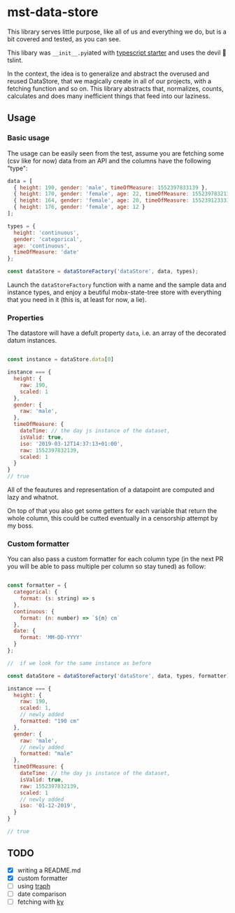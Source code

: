 # mst-data-store

This library serves little purpose, like all of us and everything we do, but is a bit covered and tested, as you can see.

This libary was `__init__.py`iated with [typescript starter](https://github.com/bitjson/typescript-starter) and uses the devil 👹 tslint.

In the context, the idea is to generalize and abstract the overused and reused DataStore, that we magically create in all of our projects, with a fetching function and so on.
This library abstracts that, normalizes, counts, calculates and does many inefficient things that feed into our laziness.

## Usage

### Basic usage

The usage can be easily seen from the test, assume you are fetching some (csv like for now) data from an API and the columns have the following "type":

```javascript
data = [
  { height: 190, gender: 'male', timeOfMeasure: 1552397833139 },
  { height: 170, gender: 'female', age: 22, timeOfMeasure: 1552397832139 },
  { height: 164, gender: 'female', age: 20, timeOfMeasure: 15523912333139 },
  { height: 176, gender: 'female', age: 12 }
];

types = {
  height: 'continuous',
  gender: 'categorical',
  age: 'continuous',
  timeOfMeasure: 'date'
};

const dataStore = dataStoreFactory('dataStore', data, types);
```

Launch the `dataStoreFactory` function with a name and the sample data and instance types, and enjoy a beutiful mobx-state-tree store with everything that you need in it (this is, at least for now, a lie).

### Properties

The datastore will have a defult property `data`, i.e. an array of the decorated datum instances.

```javascript

const instance = dataStore.data[0]

instance === {
  height: {
    raw: 190,
    scaled: 1
  },
  gender: {
    raw: 'male',
  },
  timeOfMeasure: {
    dateTime: // the day js instance of the dataset,
    isValid: true,
    iso: '2019-03-12T14:37:13+01:00',
    raw: 1552397832139,
    scaled: 1
  }
}
// true

```

All of the feautures and representation of a datapoint are computed and lazy and whatnot.

On top of that you also get some getters for each variable that return the whole column, this could be cutted eventually in a censorship attempt by my boss.

### Custom formatter

You can also pass a custom formatter for each column type (in the next PR you will be able to pass multiple per column so stay tuned) as follow:

```javascript

const formatter = {
  categorical: {
    format: (s: string) => s
  },
  continuous: {
    format: (n: number) => `${n} cm`
  },
  date: {
    format: 'MM-DD-YYYY'
  }
};

//  if we look for the same instance as before

const dataStore = dataStoreFactory('dataStore', data, types, formatter);

instance === {
  height: {
    raw: 190,
    scaled: 1,
    // newly added
    formatted: "190 cm"
  },
  gender: {
    raw: 'male',
    // newly added
    formatted: "male"
  },
  timeOfMeasure: {
    dateTime: // the day js instance of the dataset,
    isValid: true,
    raw: 1552397832139,
    scaled: 1
    // newly added
    iso: '01-12-2019',
  }
}

// true

```

## TODO

- [x] writing a README.md
- [x] custom formatter
- [ ] using [traph](https://github.com/caesarsol/traph)
- [ ] date comparison
- [ ] fetching with [ky](https://github.com/sindresorhus/ky)
